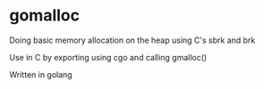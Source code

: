 # gomalloc
Doing basic memory allocation on the heap using C's sbrk and brk

Use in C by exporting using cgo and calling gmalloc()

Written in golang
